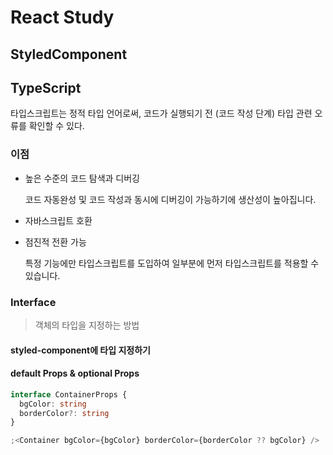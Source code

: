 # React Study

## StyledComponent

## TypeScript

타입스크립트는 정적 타입 언어로써, 코드가 실행되기 전 (코드 작성 단계) 타입 관련 오류를 확인할 수 있다.

### 이점

- 높은 수준의 코드 탐색과 디버깅

  코드 자동완성 및 코드 작성과 동시에 디버깅이 가능하기에 생산성이 높아집니다.

- 자바스크립트 호환

- 점진적 전환 가능

  특정 기능에만 타입스크립트를 도입하여 일부분에 먼저 타입스크립트를 적용할 수 있습니다.

### Interface

> 객체의 타입을 지정하는 방법

#### styled-component에 타입 지정하기

#### default Props & optional Props

```typescript
interface ContainerProps {
  bgColor: string
  borderColor?: string
}

;<Container bgColor={bgColor} borderColor={borderColor ?? bgColor} />
```
